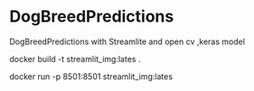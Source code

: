 # DogBreedPredictions
DogBreedPredictions with Streamlite and open cv ,keras  model

docker build -t streamlit_img:lates .

docker run -p 8501:8501 streamlit_img:lates
